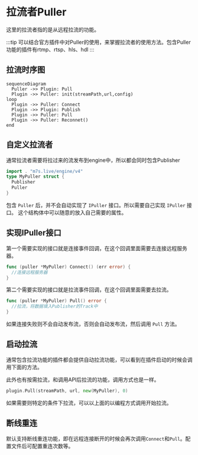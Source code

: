 # 拉流者Puller

这里的拉流者指的是从远程拉流的功能。

:::tip
可以结合官方插件中对Puller的使用，来掌握拉流者的使用方法。包含Puller功能的插件有rtmp、rtsp、hls、hdl
:::

## 拉流时序图
  
```mermaid
sequenceDiagram
  Puller ->> Plugin: Pull
  Plugin ->> Puller: init(streamPath,url,config)
loop
  Plugin ->> Puller: Connect
  Plugin ->> Plugin: Publish
  Plugin ->> Puller: Pull
  Plugin ->> Puller: Reconnet()
end
```
## 自定义拉流者

通常拉流者需要将拉过来的流发布到engine中，所以都会同时包含Publisher

```go
import . "m7s.live/engine/v4"
type MyPuller struct {
  Publisher
  Puller
}
```

包含 `Puller` 后，并不会自动实现了 `IPuller` 接口。所以需要自己实现 `IPuller` 接口。
这个结构体中可以随意的放入自己需要的属性。

## 实现IPuller接口
第一个需要实现的接口就是连接事件回调，在这个回调里面需要去连接远程服务器。

```go
func (puller *MyPuller) Connect() (err error) {
  //连接远程服务器
}
```
第二个需要实现的接口就是拉流事件回调，在这个回调里面需要去拉流。

```go
func (puller *MyPuller) Pull() error {
  //拉流，将数据填入Publisher的Track中
}
```
如果连接失败则不会自动发布流，否则会自动发布流，然后调用 `Pull` 方法。

## 启动拉流

通常包含拉流功能的插件都会提供自动拉流功能，可以看到在插件启动的时候会调用下面的方法。

此外也有按需拉流，和调用API后拉流的功能，调用方式也是一样。

```go
plugin.Pull(streamPath, url, new(MyPuller), 0)
```
如果需要则特定的条件下拉流，可以以上面的以编程方式调用开始拉流。

## 断线重连

默认支持断线重连功能，即在远程连接断开的时候会再次调用`Connect`和`Pull`。配置文件后可配置重连次数等。
